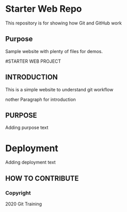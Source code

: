 # Starter Web Repo

This repository is for showing how Git and GitHub work

## Purpose

Sample website with plenty of files for demos.

#STARTER WEB PROJECT

## INTRODUCTION
This is a simple website to understand git workflow

nother Paragraph for introduction 
## PURPOSE
Adding purpose text

# Deployment
Adding deployment text

## HOW TO CONTRIBUTE



### Copyright
2020 Git Training
